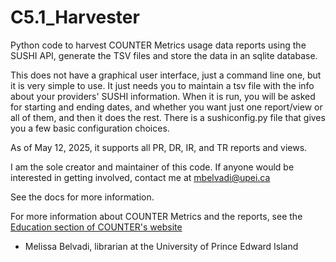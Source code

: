 # C5.1_Harvester
Python code to harvest COUNTER Metrics usage data reports using the SUSHI API, generate the TSV files and store the data in an sqlite database.

This does not have a graphical user interface, just a command line one, but it is very simple to use.
It just needs you to maintain a tsv file with the info about your providers' SUSHI information.
When it is run, you will be asked for starting and ending dates, and whether you want just one report/view or all of them, and then it does the rest.
There is a sushiconfig.py file that gives you a few basic configuration choices.

As of May 12, 2025, it supports all PR, DR, IR, and TR reports and views.

I am the sole creator and maintainer of this code. If anyone would be interested in getting involved, contact me at mbelvadi@upei.ca

See the docs for more information.

For more information about COUNTER Metrics and the reports, see the [Education section of COUNTER's website](https://www.countermetrics.org/education/)

- Melissa Belvadi, librarian at the University of Prince Edward Island
